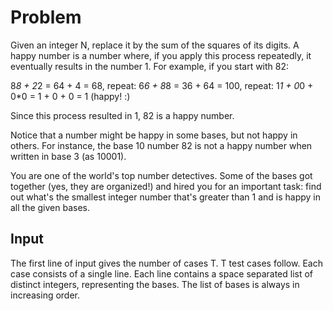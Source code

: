 # Problem

Given an integer N, replace it by the sum of the squares of its digits. A happy number is a number where, if you apply this process repeatedly, it eventually results in the number 1. For example, if you start with 82:

8*8 + 2*2       = 64 + 4    = 68,  repeat:
6*6 + 8*8       = 36 + 64   = 100, repeat:
1*1 + 0*0 + 0*0 = 1 + 0 + 0 = 1 (happy! :)

Since this process resulted in 1, 82 is a happy number.

Notice that a number might be happy in some bases, but not happy in others. For instance, the base 10 number 82 is not a happy number when written in base 3 (as 10001).

You are one of the world's top number detectives. Some of the bases got together (yes, they are organized!) and hired you for an important task: find out what's the smallest integer number that's greater than 1 and is happy in all the given bases.

## Input

The first line of input gives the number of cases T. T test cases follow. Each case consists of a single line. Each line contains a space separated list of distinct integers, representing the bases. The list of bases is always in increasing order.
